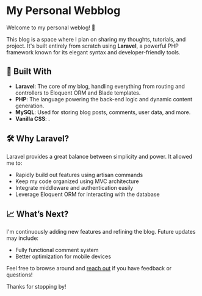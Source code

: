 # My Personal Webblog

Welcome to my personal weblog! 📝

This blog is a space where I plan on sharing my thoughts, tutorials, and project. It's built entirely from scratch using **Laravel**, a powerful PHP framework known for its elegant syntax and developer-friendly tools.

## 🔧 Built With

- **Laravel**: The core of my blog, handling everything from routing and controllers to Eloquent ORM and Blade templates.
- **PHP**: The language powering the back-end logic and dynamic content generation.
- **MySQL**: Used for storing blog posts, comments, user data, and more.
- **Vanilla CSS**: .

## 🛠️ Why Laravel?

Laravel provides a great balance between simplicity and power. It allowed me to:

- Rapidly build out features using artisan commands
- Keep my code organized using MVC architecture
- Integrate middleware and authentication easily
- Leverage Eloquent ORM for interacting with the database

## 📈 What’s Next?

I'm continuously adding new features and refining the blog. Future updates may include:

- Fully functional comment system
- Better optimization for mobile devices

Feel free to browse around and [reach out](http://samuelbeck.software/contact) if you have feedback or questions!

Thanks for stopping by! 
